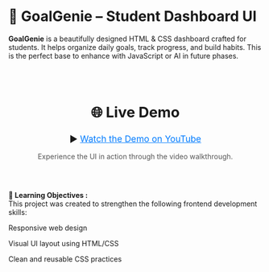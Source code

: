 <div class="container">
    <h1>🎯 GoalGenie – Student Dashboard UI</h1>
    <p><strong>GoalGenie</strong> is a beautifully designed HTML & CSS dashboard crafted for students. It helps organize daily goals, track progress, and build habits. This is the perfect base to enhance with JavaScript or AI in future phases.</p>
    </div>
    

  <section style="text-align: center; padding: 2rem;">
  <h2 style="font-size: 1.8rem;">🌐 Live Demo</h2>
  <p style="font-size: 1.1rem; margin: 1rem 0;">
    ▶ <a href="https://youtu.be/YWh2nfVYA3c?si=pOnsr1mMW2xPSAAg" target="_blank" style="color: #007bff; text-decoration: underline;">
      Watch the Demo on YouTube
    </a>
  </p>
  <p style="color: #555;">Experience the UI in action through the video walkthrough.</p>
</section>

**🧠 Learning Objectives :**
<br>
 This project was created to strengthen the following frontend development skills:

   Responsive web design

   Visual UI layout using HTML/CSS

   Clean and reusable CSS practices
